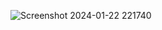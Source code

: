 ![Screenshot 2024-01-22 221740](https://github.com/Amisha0971/MULTI-TEXT-ANIMATION-HTML-CSS/assets/136344215/c03c1e8a-ec89-45cf-b5b7-abc3bc5048b6)
